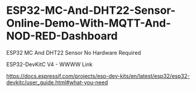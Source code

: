 # ESP32-MC-And-DHT22-Sensor-Online-Demo-With-MQTT-And-NOD-RED-Dashboard
ESP32 MC And DHT22 Sensor No Hardware Required

ESP32-DevKitC V4 - WWWW Link

https://docs.espressif.com/projects/esp-dev-kits/en/latest/esp32/esp32-devkitc/user_guide.html#what-you-need

